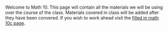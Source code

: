 Welcome to Math 10. This page will contain all the materials we will be using over the course of the class. Materials covered in class will be added after they have been convered. If you wish to work ahead visit the [filled in math 10c page](Math10C.md). 
